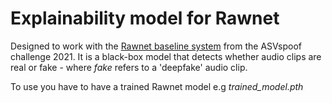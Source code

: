 # Explainability model for Rawnet

Designed to work with the [Rawnet baseline system](https://github.com/asvspoof-challenge/2021)
from the ASVspoof challenge 2021. It is a black-box model that detects whether
audio clips are real or fake - where *fake* refers to a 'deepfake' audio clip.

To use you have to have a trained Rawnet model e.g *trained_model.pth*
